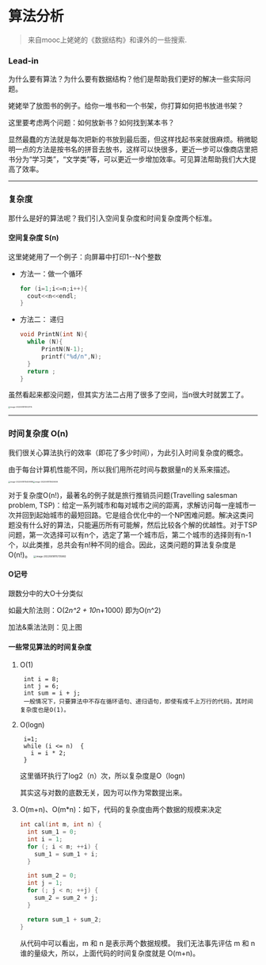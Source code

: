 # 算法分析

> 来自mooc上姥姥的《数据结构》和课外的一些搜索.

### Lead-in

为什么要有算法？为什么要有数据结构？他们是帮助我们更好的解决一些实际问题。

姥姥举了放图书的例子。给你一堆书和一个书架，你打算如何把书放进书架？

这里要考虑两个问题：如何放新书？如何找到某本书？

显然最蠢的方法就是每次把新的书放到最后面，但这样找起书来就很麻烦。稍微聪明一点的方法是按书名的拼音去放书，这样可以快很多，更近一步可以像商店里把书分为“学习类”，“文学类”等，可以更近一步增加效率。可见算法帮助我们大大提高了效率。

***

### 复杂度

那什么是好的算法呢？我们引入空间复杂度和时间复杂度两个标准。

#### 空间复杂度 S(n)

这里姥姥用了一个例子：向屏幕中打印1--N个整数

* 方法一：做一个循环 

  ```c++
  for (i=1;i<=n;i++){
  	cout<<n<<endl;
  }
  ```

* 方法二： 递归

  ```c
  void PrintN(int N){
  	while (N){
  		PrintN(N-1);
  		printf("%d/n",N);
  	}
  	return ;
  }
  ```

虽然看起来都没问题，但其实方法二占用了很多了空间，当n很大时就罢工了。

<img src="C:\Users\阿漆\AppData\Roaming\Typora\typora-user-images\image-20220618115123115.png" alt="image-20220618115123115" style="zoom: 25%;" />

***

### 时间复杂度 O(n)

我们很关心算法执行的效率（即花了多少时间），为此引入时间复杂度的概念。

由于每台计算机性能不同，所以我们用所花时间与数据量n的关系来描述。

<img src="C:\Users\阿漆\AppData\Roaming\Typora\typora-user-images\image-20220618115459989.png" alt="image-20220618115459989" style="zoom: 25%;" /><img src="C:\Users\阿漆\AppData\Roaming\Typora\typora-user-images\image-20220618115626606.png" alt="image-20220618115626606" style="zoom:25%;" />

对于复杂度O(n!)，最著名的例子就是旅行推销员问题(Travelling salesman problem, TSP)：给定一系列城市和每对城市之间的距离，求解访问每一座城市一次并回到起始城市的最短回路。它是组合优化中的一个NP困难问题。解决这类问题没有什么好的算法，只能遍历所有可能解，然后比较各个解的优越性。对于TSP问题，第一次选择可以有n个，选定了第一个城市后，第二个城市的选择则有n-1个，以此类推，总共会有n!种不同的组合。因此，这类问题的算法复杂度是O(n!)。
<img src="C:\Users\阿漆\AppData\Roaming\Typora\typora-user-images\image-20220618115735882.png" alt="image-20220618115735882" style="zoom: 33%;" />

#### O记号

跟数分中的大O十分类似

如最大阶法则：O(2*n^2 + 10*n+1000) 即为O(n^2)

加法&乘法法则：见上图

#### 一些常见算法的时间复杂度

1. O(1)

    ```
     int i = 8;
     int j = 6;
     int sum = i + j;
     一般情况下，只要算法中不存在循环语句、递归语句，即使有成千上万行的代码，其时间复杂度也是Ο(1)。
    ```

2. O(logn)

   ```
    i=1;
    while (i <= n)  {
      i = i * 2;
    }
   ```

   这里循环执行了log2（n）次，所以复杂度是O（logn)

   其实这与对数的底数无关，因为可以作为常数提出来。

3. O(m+n)、O(m*n)：如下，代码的复杂度由两个数据的规模来决定

   ```c
   int cal(int m, int n) {
     int sum_1 = 0;
     int i = 1;
     for (; i < m; ++i) {
       sum_1 = sum_1 + i;
     }
   
     int sum_2 = 0;
     int j = 1;
     for (; j < n; ++j) {
       sum_2 = sum_2 + j;
     }
   
     return sum_1 + sum_2;
   }
   ```

   从代码中可以看出，m 和 n 是表示两个数据规模。
   我们无法事先评估 m 和 n 谁的量级大，所以，上面代码的时间复杂度就是 O(m+n)。
